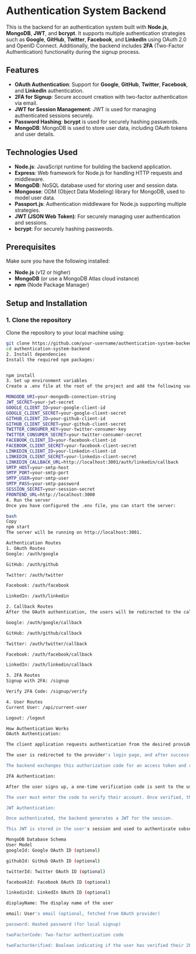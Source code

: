 # Authentication System Backend

This is the backend for an authentication system built with **Node.js**, **MongoDB**, **JWT**, and **bcrypt**. It supports multiple authentication strategies such as **Google**, **GitHub**, **Twitter**, **Facebook**, and **LinkedIn** using OAuth 2.0 and OpenID Connect. Additionally, the backend includes **2FA** (Two-Factor Authentication) functionality during the signup process.

## Features
- **OAuth Authentication**: Support for **Google**, **GitHub**, **Twitter**, **Facebook**, and **LinkedIn** authentication.
- **2FA for Signup**: Secure account creation with two-factor authentication via email.
- **JWT for Session Management**: JWT is used for managing authenticated sessions securely.
- **Password Hashing**: **bcrypt** is used for securely hashing passwords.
- **MongoDB**: MongoDB is used to store user data, including OAuth tokens and user details.

## Technologies Used
- **Node.js**: JavaScript runtime for building the backend application.
- **Express**: Web framework for Node.js for handling HTTP requests and middleware.
- **MongoDB**: NoSQL database used for storing user and session data.
- **Mongoose**: ODM (Object Data Modeling) library for MongoDB, used to model user data.
- **Passport.js**: Authentication middleware for Node.js supporting multiple strategies.
- **JWT (JSON Web Token)**: For securely managing user authentication and sessions.
- **bcrypt**: For securely hashing passwords.

## Prerequisites
Make sure you have the following installed:
- **Node.js** (v12 or higher)
- **MongoDB** (or use a MongoDB Atlas cloud instance)
- **npm** (Node Package Manager)

## Setup and Installation

### 1. Clone the repository
Clone the repository to your local machine using:

```bash
git clone https://github.com/your-username/authentication-system-backend.git
cd authentication-system-backend
2. Install dependencies
Install the required npm packages:


npm install
3. Set up environment variables
Create a .env file at the root of the project and add the following variables:

MONGODB_URI=your-mongodb-connection-string
JWT_SECRET=your-jwt-secret
GOOGLE_CLIENT_ID=your-google-client-id
GOOGLE_CLIENT_SECRET=your-google-client-secret
GITHUB_CLIENT_ID=your-github-client-id
GITHUB_CLIENT_SECRET=your-github-client-secret
TWITTER_CONSUMER_KEY=your-twitter-consumer-key
TWITTER_CONSUMER_SECRET=your-twitter-consumer-secret
FACEBOOK_CLIENT_ID=your-facebook-client-id
FACEBOOK_CLIENT_SECRET=your-facebook-client-secret
LINKEDIN_CLIENT_ID=your-linkedin-client-id
LINKEDIN_CLIENT_SECRET=your-linkedin-client-secret
LINKEDIN_CALLBACK_URL=http://localhost:3001/auth/linkedin/callback
SMTP_HOST=your-smtp-host
SMTP_PORT=your-smtp-port
SMTP_USER=your-smtp-user
SMTP_PASS=your-smtp-password
SESSION_SECRET=your-session-secret
FRONTEND_URL=http://localhost:3000
4. Run the server
Once you have configured the .env file, you can start the server:

bash
Copy
npm start
The server will be running on http://localhost:3001.

Authentication Routes
1. OAuth Routes
Google: /auth/google

GitHub: /auth/github

Twitter: /auth/twitter

Facebook: /auth/facebook

LinkedIn: /auth/linkedin

2. Callback Routes
After the OAuth authentication, the users will be redirected to the callback routes for each provider:

Google: /auth/google/callback

GitHub: /auth/github/callback

Twitter: /auth/twitter/callback

Facebook: /auth/facebook/callback

LinkedIn: /auth/linkedin/callback

3. 2FA Routes
Signup with 2FA: /signup

Verify 2FA Code: /signup/verify

4. User Routes
Current User: /api/current-user

Logout: /logout

How Authentication Works
OAuth Authentication:

The client application requests authentication from the desired provider (Google, GitHub, etc.).

The user is redirected to the provider's login page, and after successful authentication, the provider sends an authorization code.

The backend exchanges this authorization code for an access token and retrieves the user's profile data.

2FA Authentication:

After the user signs up, a one-time verification code is sent to the user's email.

The user must enter the code to verify their account. Once verified, the user is logged in.

JWT Authentication:

Once authenticated, the backend generates a JWT for the session.

This JWT is stored in the user's session and used to authenticate subsequent requests.

MongoDB Database Schema
User Model
googleId: Google OAuth ID (optional)

githubId: GitHub OAuth ID (optional)

twitterId: Twitter OAuth ID (optional)

facebookId: Facebook OAuth ID (optional)

linkedinId: LinkedIn OAuth ID (optional)

displayName: The display name of the user

email: User's email (optional, fetched from OAuth provider)

password: Hashed password (for local signup)

twoFactorCode: Two-factor authentication code

twoFactorVerified: Boolean indicating if the user has verified their 2FA